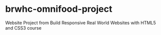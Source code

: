 # brwhc-omnifood-project
Website Project from Build Responsive Real World Websites with HTML5 and CSS3 course
